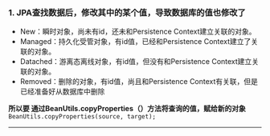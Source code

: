 
### 1. JPA查找数据后，修改其中的某个值，导致数据库的值也修改了 ###

  * New：瞬时对象，尚未有id，还未和Persistence Context建立关联的对象。
  * Managed：持久化受管对象，有id值，已经和Persistence Context建立了关联的对象。
  * Datached：游离态离线对象，有id值，但没有和Persistence Context建立关联的对象。
  * Removed：删除的对象，有id值，尚且和Persistence Context有关联，但是已经准备好从数据库中删除 

  **所以要 通过BeanUtils.copyProperties（）方法将查询的值，赋给新的对象**
  `BeanUtils.copyProperties(source, target);`

****************************************
